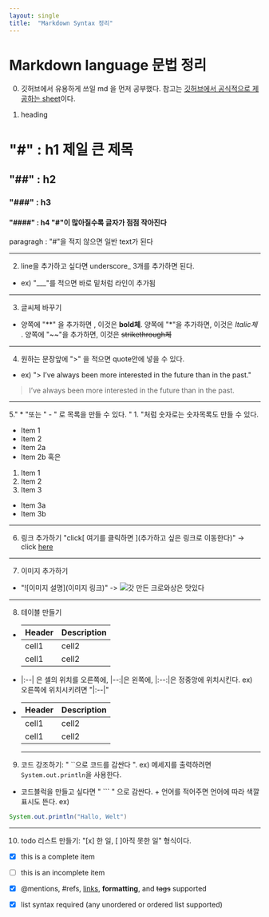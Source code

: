 ```yaml
---
layout: single
title:  "Markdown Syntax 정리"
---
```


# Markdown language 문법 정리
0. 깃허브에서 유용하게 쓰일 md 을 먼저 공부했다. 참고는 [깃허브에서 공식적으로 제공하는 sheet](https://guides.github.com/pdfs/markdown-cheatsheet-online.pdf)이다.

1. heading
  # "#" : h1 제일 큰 제목
  ## "##" : h2
  ### "###" : h3
  #### "####" : h4 "#"이 많아질수록 글자가 점점 작아진다
  paragragh : "#"을 적지 않으면 일반 text가 된다
  ___
  
 2. line을 추가하고 싶다면 underscore_ 3개를 추가하면 된다. 
  - ex) "___"를 적으면 바로 밑처럼 라인이 추가됨
  ___
  
 3. 글씨체 바꾸기
 - 양쪽에 "**" 을 추가하면 , 이것은 **bold체**. 양쪽에 "*"을 추가하면, 이것은 *Italic체* . 양쪽에 "~~"을 추가하면, 이것은 ~~strikethrough체~~
 ___
 
 4. 원하는 문장앞에 ">" 을 적으면 quote안에 넣을 수 있다. 
 - ex) "> I’ve always been more interested in the future than in the past."

> I’ve always been more interested
> in the future than in the past.
___

 5." * "또는 " - " 로 목록을 만들 수 있다. " 1. "처럼 숫자로는 숫자목록도 만들 수 있다.
* Item 1
* Item 2
 * Item 2a
 * Item 2b
혹은
1. Item 1
2. Item 2
3. Item 3
 * Item 3a
 * Item 3b
___

6. 링크 추가하기
"click[ 여기를 클릭하면 ](추가하고 싶은 링크로 이동한다)" -> click [here](https://ye0985.github.io/)
___

7. 이미지 추가하기
- "![이미지 설명](이미지 링크)" -> ![갓 만든 크로와상은 맛있다](https://img1.daumcdn.net/thumb/R720x0.q80/?scode=mtistory2&fname=http%3A%2F%2Fcfile27.uf.tistory.com%2Fimage%2F99E151455C75F80620FB50)
___

8. 테이블 만들기
- Header|Description 
  |--|--|
  cell1 | cell2
  cell1 | cell2
- |:--| 은 셀의 위치를 오른쪽에,  |--:|은 왼쪽에,  |:--:|은 정중앙에 위치시킨다. 
ex) 오른쪽에 위치시키려면 "|:--|"
- Header|Description 
    |:--|:--|
  cell1 | cell2
  cell1 | cell2
  ___
  
9. 코드 강조하기: " ``으로 코드를 감싼다 ". ex) 메세지를 출력하려면 `System.out.println`을 사용한다. 
- 코드블럭을 만들고 싶다면 " ``` " 으로 감싼다. + 언어를 적어주면 언어에 따라 색깔표시도 뜬다. ex) 
 ``` java
 System.out.println("Hallo, Welt")
 ```
 ___
 
10. todo 리스트 만들기: "[x] 한 일, [ ]아직 못한 일" 형식이다.
- [x] this is a complete item
- [ ] this is an incomplete item
- [x] @mentions, #refs, [links](),
**formatting**, and <del>tags</del>
supported
- [x] list syntax required (any
unordered or ordered list
supported)
  
